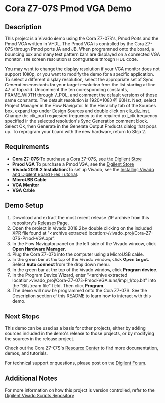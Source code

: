 Cora Z7-07S Pmod VGA Demo
==============

Description
--------------
This project is a Vivado demo using the Cora Z7-07S's, Pmod Ports and the Pmod VGA written in VHDL. The Pmod VGA is controlled by the Cora Z7-07S through Pmod ports JA and JB. When programmed onto the board, a bouncing box and many test pattern bars are displayed on a connected VGA monitor. The screen resolution is configurable through HDL code.

You may want to change the display resolution if your VGA monitor does not support 1080p, or you want to modify the demo for a specific application. 
To select a different display resolution, select the appropriate set of Sync Generation constants for your target resolution from the list starting at line 47 of top.vhd. Uncomment the ten corresponding constants, FRAME_WIDTH through V_POL, and comment the default versions of those same constants. The default resolution is 1920×1080 @ 60Hz.
Next, select Project Manager in the Flow Navigator. In the Hierarchy tab of the Sources box, expand top under Design Sources and double click on clk_div_inst. Change the clk_out1 requested frequency to the required pxl_clk frequency specified in the selected resolution's Sync Generation comment block. Select Ok, then Generate in the Generate Output Products dialog that pops up. To reprogram your board with the new hardware, return to Step 2.


Requirements
--------------
* **Cora Z7-07S**:To purchase a Cora Z7-07S, see the [Digilent Store](https://store.digilentinc.com/arty-a7-artix-7-fpga-development-board-for-makers-and-hobbyists/)
* **Pmod VGA** To purchase a Pmod VGA, see the [Digilent Store](https://store.digilentinc.com/pmod-vga-video-graphics-array/)
* **Vivado 2018.2 Installation**:To set up Vivado, see the [Installing Vivado and Digilent Board Files Tutorial](https://reference.digilentinc.com/vivado/installing-vivado/start).
* **MicroUSB Cable**
* **VGA Monitor**
* **VGA Cable**
 
Demo Setup
--------------
1. Download and extract the most recent release ZIP archive from this repository's [Releases Page](https://github.com/Digilent/Cora-Z7-07S-Pmod-VGA/releases).
2. Open the project in Vivado 2018.2 by double clicking on the included XPR file found at "\<archive extracted location\>/vivado_proj/Cora-Z7-07S-Pmod-VGA.xpr".
3. In the Flow Navigator panel on the left side of the Vivado window, click **Open Hardware Manager**.
4. Plug the Cora Z7-07S into the computer using a MicroUSB cable.
5. In the green bar at the top of the Vivado window, click **Open target**. Select **Auto connect** from the drop down menu.
6. In the green bar at the top of the Vivado window, click **Program device**.
7. In the Program Device Wizard, enter "\<archive extracted location\>vivado_proj/Cora-Z7-07S-Pmod-VGA.runs/impl_1/top.bit" into the "Bitstream file" field. Then click **Program**.
8. The demo will now be programmed onto the Cora Z7-07S. See the Description section of this README to learn how to interact with this demo.

Next Steps
--------------
This demo can be used as a basis for other projects, either by adding sources included in the demo's release to those projects, or by modifying the sources in the release project.

Check out the Cora Z7-07S's [Resource Center](https://reference.digilentinc.com/reference/programmable-logic/cora-z7/start) to find more documentation, demos, and tutorials.

For technical support or questions, please post on the [Digilent Forum](https://forum.digilentinc.com).

Additional Notes
--------------
For more information on how this project is version controlled, refer to the [Digilent Vivado Scripts Repository](https://github.com/digilent/digilent-vivado-scripts)
